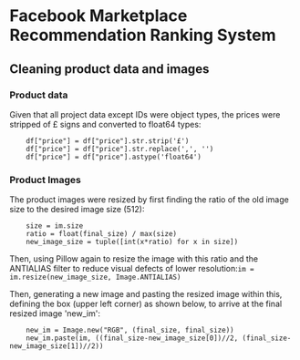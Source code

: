 # Facebook Marketplace Recommendation Ranking System

## Cleaning product data and images
### Product data
Given that all project data except IDs were object types, the prices were stripped of £ signs and converted to float64 types:
```
    df["price"] = df["price"].str.strip('£')
    df["price"] = df["price"].str.replace(',', '')
    df["price"] = df["price"].astype('float64')
```
### Product Images
The product images were resized by first finding the ratio of the old image size to the desired image size (512):
```
    size = im.size
    ratio = float(final_size) / max(size)
    new_image_size = tuple([int(x*ratio) for x in size])
```

Then, using Pillow again to resize the image with this ratio and the ANTIALIAS filter to reduce visual defects of lower resolution:`im = im.resize(new_image_size, Image.ANTIALIAS)`

Then, generating a new image and pasting the resized image within this, defining the box (upper left corner) as shown below, to arrive at the final resized image 'new_im':
```
    new_im = Image.new("RGB", (final_size, final_size))
    new_im.paste(im, ((final_size-new_image_size[0])//2, (final_size-new_image_size[1])//2))
``` 